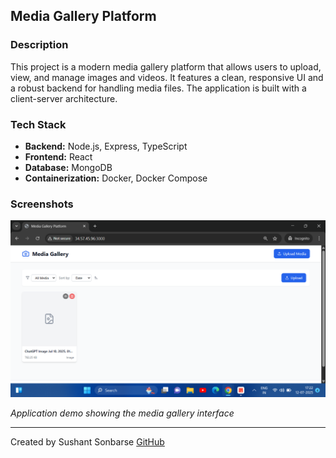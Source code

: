 ## Media Gallery Platform

### Description

This project is a modern media gallery platform that allows users to upload, view, and manage images and videos. It features a clean, responsive UI and a robust backend for handling media files. The application is built with a client-server architecture.

### Tech Stack

- **Backend:** Node.js, Express, TypeScript
- **Frontend:** React
- **Database:** MongoDB
- **Containerization:** Docker, Docker Compose

### Screenshots

![Demo Screenshot](screenshot/demo.png)

*Application demo showing the media gallery interface*

---

Created by Sushant Sonbarse
[GitHub](https://github.com/sonbarse17)
